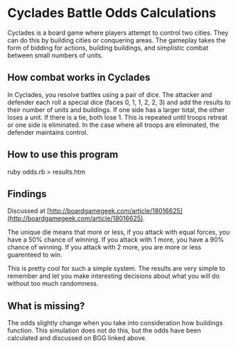 # Cyclades Battle Odds Calculations
Cyclades is a board game where players attempt to control two cities. They can do this by building cities or conquering areas. The gameplay takes the form of bidding for actions, building buildings, and simplistic combat between small numbers of units.

## How combat works in Cyclades
In Cyclades, you resolve battles using a pair of dice. The attacker and defender each roll a special dice (faces 0, 1, 1, 2, 2, 3) and add the results to their number of units and buildings. If one side has a larger total, the other loses a unit. If there is a tie, both lose 1. This is repeated until troops retreat or one side is eliminated. In the case where all troops are eliminated, the defender maintains control.

## How to use this program
ruby odds.rb > results.htm

## Findings
Discussed at [http://boardgamegeek.com/article/18016625](http://boardgamegeek.com/article/18016625).

The unique die means that more or less, if you attack with equal forces, you have a 50% chance of winning. If you attack with 1 more, you have a 90% chance of winning. If you attack with 2 more, you are more or less guarenteed to win.

This is pretty cool for such a simple system. The results are very simple to remember and let you make interesting decisions about what you will do without too much randomness.

## What is missing?
The odds slightly change when you take into consideration how buildings function. This simulation does not do this, but the odds have been calculated and discussed on BGG linked above.